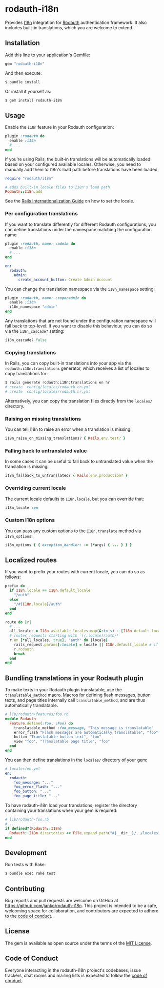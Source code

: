 # rodauth-i18n

Provides [I18n] integration for [Rodauth] authentication framework. It also includes built-in translations, which you are welcome to extend.

## Installation

Add this line to your application's Gemfile:

```ruby
gem "rodauth-i18n"
```

And then execute:

```sh
$ bundle install
```

Or install it yourself as:

```sh
$ gem install rodauth-i18n
```

## Usage

Enable the `i18n` feature in your Rodauth configuration:

```rb
plugin :rodauth do
  enable :i18n
  # ...
end
```

If you're using Rails, the built-in translations will be automatically loaded based on your configured available locales. Otherwise, you need to manually add them to I18n's load path before translations have been loaded:

```rb
require "rodauth/i18n"

# adds built-in locale files to I18n's load path
Rodauth::I18n.add
```

See the [Rails Internationalization Guide] on how to set the locale.

### Per configuration translations

If you want to translate differently for different Rodauth configurations, you can define translations under the namespace matching the configuration name:

```rb
plugin :rodauth, name: :admin do
  enable :i18n
  # ...
end
```
```yml
en:
  rodauth:
    admin:
      create_account_button: Create Admin Account
```

You can change the translation namespace via the `i18n_namespace` setting:

```rb
plugin :rodauth, name: :superadmin do
  enable :i18n
  i18n_namespace "admin"
end
```

Any translations that are not found under the configuration namespace will fall back to top-level. If you want to disable this behaviour, you can do so via the `i18n_cascade?` setting:

```rb
i18n_cascade? false
```

### Copying translations

In Rails, you can copy built-in translations into your app via the `rodauth:i18n:translations` generator, which receives a list of locales to copy translations for:

```sh
$ rails generate rodauth:i18n:translations en hr
# create  config/locales/rodauth.en.yml
# create  config/locales/rodauth.hr.yml
```

Alternatively, you can copy the translation files directly from the `locales/` directory.

### Raising on missing translations

You can tell I18n to raise an error when a translation is missing:

```rb
i18n_raise_on_missing_translations? { Rails.env.test? }
```

### Falling back to untranslated value

In some cases it can be useful to fall back to untranslated value when the translation is missing:

```rb
i18n_fallback_to_untranslated? { Rails.env.production? }
```

### Overriding current locale

The current locale defaults to `I18n.locale`, but you can override that:

```rb
i18n_locale :en
```

### Custom I18n options

You can pass any custom options to the `I18n.translate` method via `i18n_options`:

```rb
i18n_options { { exception_handler: -> (*args) { ... } } }
```

## Localized routes

If you want to prefix your routes with current locale, you can do so as
follows:

```rb
prefix do
  if I18n.locale == I18n.default_locale
    "/auth"
  else
    "/#{I18n.locale}/auth"
  end
end
```
```rb
route do |r|
  # ...
  all_locales = I18n.available_locales.map(&:to_s) - [I18n.default_locale.to_s]
  # routes requests starting with `(/:locale)/auth/*`
  r.on [*all_locales, true], "auth" do |locale|
    rails_request.params[:locale] = locale || I18n.default_locale # if using Rails
    r.rodauth
    break
  end
end
```

## Bundling translations in your Rodauth plugin

To make texts in your Rodauth plugin translatable, use the
`translatable_method` macro. Macros for defining flash messages, button texts,
and page titles internally call `translatable_method`, and are thus
automatically translatable.

```rb
# lib/rodauth/features/foo.rb
module Rodauth
  Feature.define(:foo, :Foo) do
    translatable_method :foo_message, "This message is translatable"
    error_flash "Flash messages are automatically translatable", "foo"
    button "Translatable button text", "foo"
    view "foo", "Translatable page title", "foo"
  end
end
```

You can then define translations in the `locales/` directory of your gem:

```yml
# locales/en.yml
en:
  rodauth:
    foo_message: "..."
    foo_error_flash: "..."
    foo_button: "..."
    foo_page_title: "..."
```

To have rodauth-i18n load your translations, register the directory containing
your translations when your gem is required:

```rb
# lib/rodauth-foo.rb
# ...
if defined?(Rodauth::I18n)
  Rodauth::I18n.directories << File.expand_path("#{__dir__}/../locales")
end
```

## Development

Run tests with Rake:

```sh
$ bundle exec rake test
```

## Contributing

Bug reports and pull requests are welcome on GitHub at https://github.com/janko/rodauth-i18n. This project is intended to be a safe, welcoming space for collaboration, and contributors are expected to adhere to the [code of conduct](https://github.com/janko/rodauth-i18n/blob/master/CODE_OF_CONDUCT.md).

## License

The gem is available as open source under the terms of the [MIT License](https://opensource.org/licenses/MIT).

## Code of Conduct

Everyone interacting in the rodauth-i18n project's codebases, issue trackers, chat rooms and mailing lists is expected to follow the [code of conduct](https://github.com/janko/rodauth-i18n/blob/master/CODE_OF_CONDUCT.md).

[I18n]: https://github.com/ruby-i18n/i18n
[Rodauth]: https://github.com/jeremyevans/rodauth
[Rails Internationalization Guide]: https://guides.rubyonrails.org/i18n.html
